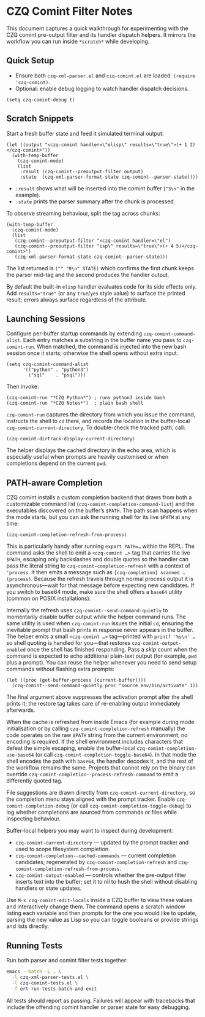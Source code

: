 # CZQ Comint Filter Notes

This document captures a quick walkthrough for experimenting with the CZQ
comint pre-output filter and its handler dispatch helpers.  It mirrors the
workflow you can run inside `*scratch*` while developing.

## Quick Setup
- Ensure both `czq-xml-parser.el` and `czq-comint.el` are loaded: `(require 'czq-comint)`.
- Optional: enable debug logging to watch handler dispatch decisions.

```elisp
(setq czq-comint-debug t)
```

## Scratch Snippets

Start a fresh buffer state and feed it simulated terminal output:

```elisp
(let ((output "<czq-comint handler=\"elisp\" results=\"true\">(+ 1 2)</czq-comint>"))
  (with-temp-buffer
    (czq-comint-mode)
    (list
     :result (czq-comint--preoutput-filter output)
     :state  (czq-xml-parser-format-state czq-comint--parser-state))))
```

- `:result` shows what will be inserted into the comint buffer (`"3\n"` in the example).
- `:state` prints the parser summary after the chunk is processed.

To observe streaming behaviour, split the tag across chunks:

```elisp
(with-temp-buffer
  (czq-comint-mode)
  (list
   (czq-comint--preoutput-filter "<czq-comint handler=\"el")
   (czq-comint--preoutput-filter "isp\" results=\"true\">(+ 4 5)</czq-comint>")
   (czq-xml-parser-format-state czq-comint--parser-state)))
```

The list returned is `("" "9\n" STATE)` which confirms the first chunk keeps
the parser mid-tag and the second produces the handler output.

By default the built-in `elisp` handler evaluates code for its side effects only.
Add `results="true"` (or any `true`/`yes` style value) to surface the printed
result; errors always surface regardless of the attribute.

## Launching Sessions

Configure per-buffer startup commands by extending
`czq-comint-command-alist`.  Each entry matches a substring in the buffer
name you pass to `czq-comint-run`.  When matched, the command is injected into
the new bash session once it starts; otherwise the shell opens without extra
input.

```elisp
(setq czq-comint-command-alist
      '(("python" . "python3")
        ("sql"    . "psql")))
```

Then invoke:

```elisp
(czq-comint-run "*CZQ Python*") ; runs python3 inside bash
(czq-comint-run "*CZQ Notes*")  ; plain bash shell
```

`czq-comint-run` captures the directory from which you issue the command,
instructs the shell to `cd` there, and records the location in the buffer-local
`czq-comint-current-directory`.  To double-check the tracked path, call:

```elisp
(czq-comint-dirtrack-display-current-directory)
```

The helper displays the cached directory in the echo area, which is especially
useful when prompts are heavily customised or when completions depend on the
current `pwd`.

## PATH-aware Completion

CZQ comint installs a custom completion backend that draws from both a
customizable command list (`czq-comint-completion-command-list`) and the
executables discovered on the buffer’s `$PATH`.  The path scan happens when the
mode starts, but you can ask the running shell for its live `$PATH` at any time:

```elisp
(czq-comint-completion-refresh-from-process)
```

This is particularly handy after running `export PATH=…` within the REPL.  The
command asks the shell to emit a `<czq-comint …>` tag that carries the live
`$PATH`, escaping only backslashes and double quotes so the handler can pass the
literal string to `czq-comint-completion-refresh` with a context of `'process`.
It then emits a message
such as `[czq-completion] scanned … (process)`.  Because the refresh travels
through normal process output it is asynchronous—wait for that message before
expecting new candidates.  If you switch to base64 mode, make sure the shell
offers a `base64` utility (common on POSIX installations).

Internally the refresh uses `czq-comint--send-command-quietly` to momentarily
disable buffer output while the helper command runs.  The same utility is used
when `czq-comint-run` issues the initial `cd`, ensuring the inevitable prompt
that bash prints in response never appears in the buffer.  The helper emits a
small `<czq-comint …>` tag—printed with `printf '%s\n' …` so shell quoting is
handled for you—that restores `czq-comint-output-enabled` once the shell has
finished responding.  Pass a *skip* count when the command is expected to echo
additional plain-text output (for example, `pwd` plus a prompt).  You can reuse
the helper whenever you need to send setup commands without flashing extra
prompts:

```elisp
(let ((proc (get-buffer-process (current-buffer))))
  (czq-comint--send-command-quietly proc "source env/bin/activate" 1))
```

The final argument above suppresses the activation prompt after the shell prints
it; the restore tag takes care of re-enabling output immediately afterwards.

When the cache is refreshed from inside Emacs (for example during mode
initialisation or by calling `czq-comint-completion-refresh` manually) the code
operates on the raw `$PATH` string from the current environment; no encoding is
required.  If the shell environment includes characters that defeat the simple
escaping, enable the buffer-local
`czq-comint-completion-use-base64` (or call
`czq-comint-completion-toggle-base64`).  In that mode the shell encodes the path
with `base64`, the handler decodes it, and the rest of the workflow remains the
same.  Projects that cannot rely on the binary can override
`czq-comint-completion--process-refresh-command` to emit a differently quoted
tag.

File suggestions are
drawn directly from `czq-comint-current-directory`, so the completion menu stays
aligned with the prompt tracker.  Enable
`czq-comint-completion-debug` (or call
`czq-comint-completion-toggle-debug`) to log whether completions are sourced
from commands or files while inspecting behaviour.

Buffer-local helpers you may want to inspect during development:

- `czq-comint-current-directory` — updated by the prompt tracker and used to
  scope filesystem completion.
- `czq-comint-completion--cached-commands` — current completion candidates;
  regenerated by `czq-comint-completion-refresh` and
  `czq-comint-completion-refresh-from-process`.
- `czq-comint-output-enabled` — controls whether the pre-output filter inserts
  text into the buffer; set it to nil to hush the shell without disabling
  handlers or state updates.

Use `M-x czq-comint-edit-locals` inside a CZQ buffer to view these values and
interactively change them.  The command opens a scratch window listing each
variable and then prompts for the one you would like to update, parsing the new
value as Lisp so you can toggle booleans or provide strings and lists directly.

## Running Tests

Run both parser and comint filter tests together:

```sh
emacs --batch -L . \
  -l czq-xml-parser-tests.el \
  -l czq-comint-tests.el \
  -f ert-run-tests-batch-and-exit
```

All tests should report as passing.  Failures will appear with tracebacks that
include the offending comint handler or parser state for easy debugging.
